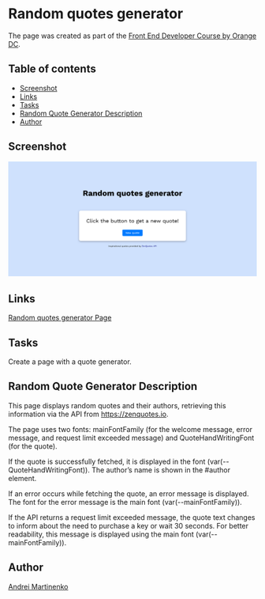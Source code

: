 # Random quotes generator

The page was created as part of the [Front End Developer Course by Orange DC](https://digitalcenter.orange.md/).

## Table of contents

- [Screenshot](#screenshot)
- [Links](#links)
- [Tasks](#tasks)
- [Random Quote Generator Description](#random-quote-generator-description)
- [Author](#author)

## Screenshot

![](./images/screenshot.png)

## Links

[Random quotes generator Page](https://axinitm.github.io/ODC-Random-quotes-generator/)

## Tasks
Create a page with a quote generator. 

## Random Quote Generator Description
This page displays random quotes and their authors, retrieving this information via the API from https://zenquotes.io. 

The page uses two fonts: mainFontFamily (for the welcome message, error message, and request limit exceeded message) and QuoteHandWritingFont (for the quote). 

If the quote is successfully fetched, it is displayed in the font (var(--QuoteHandWritingFont)). The author’s name is shown in the #author element. 

If an error occurs while fetching the quote, an error message is displayed. The font for the error message is the main font (var(--mainFontFamily)). 

If the API returns a request limit exceeded message, the quote text changes to inform about the need to purchase a key or wait 30 seconds. For better readability, this message is displayed using the main font (var(--mainFontFamily)).

## Author

[Andrei Martinenko](https://github.com/AxinitM)
